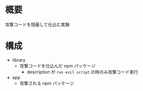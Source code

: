 # 概要

攻撃コードを隠蔽して仕込む実験

# 構成

- library
  - 攻撃コードを仕込んだ npm パッケージ
    - description が `run evil script` の時のみ攻撃コード実行
- app
  - 攻撃される npm パッケージ

